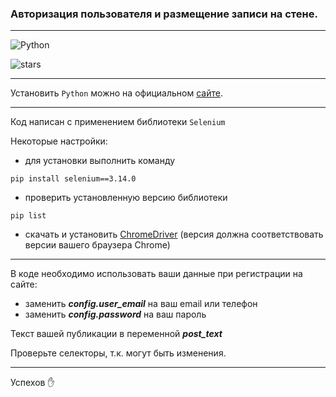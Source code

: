 ### Авторизация пользователя и размещение записи на стене.
___
![Python](https://img.shields.io/pypi/pyversions/pip?color=g&label=Python%20version&style=plastic)

![stars](https://img.shields.io/github/stars/ProgRiver/authorization-and-wall?style=social)
___
Установить `Python` можно на официальном [сайте](https://www.python.org/downloads/).
___
Код написан с применением библиотеки `Selenium`

Некоторые настройки:

+ для установки выполнить команду
```
pip install selenium==3.14.0
```
+ проверить установленную версию библиотеки
```
pip list
```
+ скачать и установить [ChromeDriver](https://chromedriver.chromium.org/downloads) (версия должна соответствовать версии вашего браузера Chrome)

___
В коде необходимо использовать ваши данные при регистрации на сайте:

+ заменить ***config.user_email*** на ваш email или телефон
+ заменить ***config.password*** на ваш пароль

Текст вашей публикации в переменной ***post_text***

Проверьте селекторы, т.к. могут быть изменения.
___
Успехов :hand:
